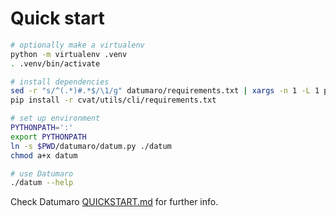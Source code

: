 # Quick start

``` bash
# optionally make a virtualenv
python -m virtualenv .venv
. .venv/bin/activate

# install dependencies
sed -r "s/^(.*)#.*$/\1/g" datumaro/requirements.txt | xargs -n 1 -L 1 pip install
pip install -r cvat/utils/cli/requirements.txt

# set up environment
PYTHONPATH=':'
export PYTHONPATH
ln -s $PWD/datumaro/datum.py ./datum
chmod a+x datum

# use Datumaro
./datum --help
```

Check Datumaro [QUICKSTART.md](datumaro/docs/quickstart.md) for further info.
